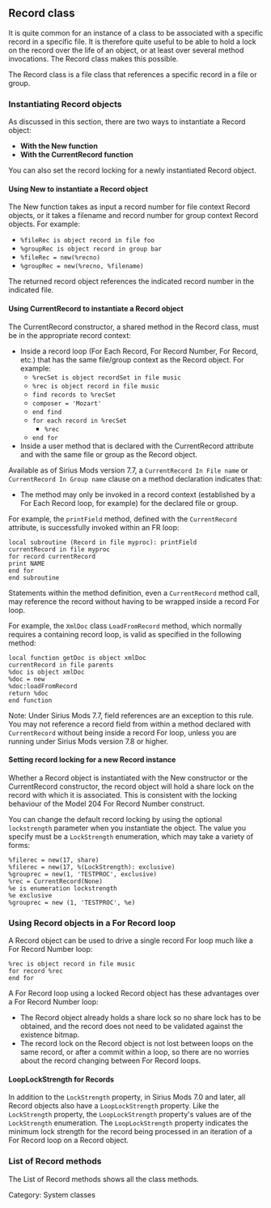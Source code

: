 ## Record class

It is quite common for an instance of a class to be associated with a specific record in a specific file.  It is therefore quite useful to be able to hold a lock on the record over the life of an object, or at least over several method invocations. The Record class makes this possible.

The Record class is a file class that references a specific record in a file or group.

### Instantiating Record objects

As discussed in this section, there are two ways to instantiate a Record object:

* **With the New function**
* **With the CurrentRecord function**

You can also set the record locking for a newly instantiated Record object.

#### Using New to instantiate a Record object

The New function takes as input a record number for file context Record objects, or it takes a filename and record number for group context Record objects. For example:

* `%fileRec is object record in file foo`
* `%groupRec is object record in group bar`
* `%fileRec = new(%recno)`
* `%groupRec = new(%recno, %filename)`

The returned record object references the indicated record number in the indicated file.

#### Using CurrentRecord to instantiate a Record object

The CurrentRecord constructor, a shared method in the Record class, must be in the appropriate record context:

* Inside a record loop (For Each Record, For Record Number, For Record, etc.) that has the same file/group context as the Record object. For example:
    * `%recSet is object recordSet in file music`
    * `%rec is object record in file music`
    * `find records to %recSet`
    * `composer = 'Mozart'`
    * `end find`
    * `for each record in %recSet`
        * `%rec`
    * `end for`
* Inside a user method that is declared with the CurrentRecord attribute and with the same file or group as the Record object.

Available as of Sirius Mods version 7.7, a `CurrentRecord In File name` or `CurrentRecord In Group name` clause on a method declaration indicates that:

* The method may only be invoked in a record context (established by a For Each Record loop, for example) for the declared file or group.

For example, the `printField` method, defined with the `CurrentRecord` attribute, is successfully invoked within an FR loop:

```
local subroutine (Record in file myproc): printField
currentRecord in file myproc
for record currentRecord
print NAME
end for
end subroutine
```

Statements within the method definition, even a `CurrentRecord` method call, may reference the record without having to be wrapped inside a record For loop.

For example, the `XmlDoc` class `LoadFromRecord` method, which normally requires a containing record loop, is valid as specified in the following method:

```
local function getDoc is object xmlDoc
currentRecord in file parents
%doc is object xmlDoc
%doc = new
%doc:loadFromRecord
return %doc
end function
```

Note: Under Sirius Mods 7.7, field references are an exception to this rule. You may not reference a record field from within a method declared with `CurrentRecord` without being inside a record For loop, unless you are running under Sirius Mods version 7.8 or higher.

#### Setting record locking for a new Record instance

Whether a Record object is instantiated with the New constructor or the CurrentRecord constructor, the record object will hold a share lock on the record with which it is associated. This is consistent with the locking behaviour of the Model 204 For Record Number construct.

You can change the default record locking by using the optional `lockstrength` parameter when you instantiate the object. The value you specify must be a `LockStrength` enumeration, which may take a variety of forms:

```
%filerec = new(17, share)
%filerec = new(17, %(LockStrength): exclusive)
%grouprec = new(1, 'TESTPROC', exclusive)
%rec = CurrentRecord(None)
%e is enumeration lockstrength
%e exclusive
%grouprec = new (1, 'TESTPROC', %e)
```

### Using Record objects in a For Record loop

A Record object can be used to drive a single record For loop much like a For Record Number loop:

```
%rec is object record in file music
for record %rec
end for
```

A For Record loop using a locked Record object has these advantages over a For Record Number loop:

* The Record object already holds a share lock so no share lock has to be obtained, and the record does not need to be validated against the existence bitmap.
* The record lock on the Record object is not lost between loops on the same record, or after a commit within a loop, so there are no worries about the record changing between For Record loops.

#### LoopLockStrength for Records

In addition to the `LockStrength` property, in Sirius Mods 7.0 and later, all Record objects also have a `LoopLockStrength` property.  Like the `LockStrength` property, the `LoopLockStrength` property's values are of the `LockStrength` enumeration. The `LoopLockStrength` property indicates the minimum lock strength for the record being processed in an iteration of a For Record loop on a Record object.

### List of Record methods

The List of Record methods shows all the class methods.

Category: System classes
